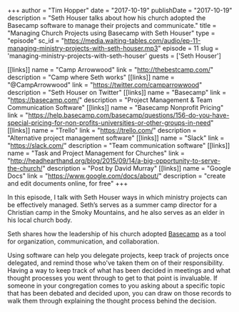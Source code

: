 +++
author = "Tim Hopper"
date = "2017-10-19"
publishDate = "2017-10-19"
description = "Seth Houser talks about how his church adopted the Basecamp software to manage their projects and communicate."
title = "Managing Church Projects using Basecamp with Seth Houser"
type = "episode"
sc_id = "https://media.waiting-tables.com/audio/ep-11-managing-ministry-projects-with-seth-houser.mp3"
episode = 11
slug = 'managing-ministry-projects-with-seth-houser'
guests = ['Seth Houser']

[[links]]
name = "Camp Arrowwood"
link = "http://thebestcamp.com/"
description = "Camp where Seth works"
[[links]]
name = "@CampArrowwood"
link = "https://twitter.com/camparrowwood"
description = "Seth Houser on Twitter"
[[links]]
name = "Basecamp"
link = "https://basecamp.com/"
description = "Project Management & Team Communication Software"
[[links]]
name = "Basecamp Nonprofit Pricing"
link = "https://help.basecamp.com/basecamp/questions/156-do-you-have-special-pricing-for-non-profits-universities-or-other-groups-in-need"
[[links]]
name = "Trello"
link = "https://trello.com/"
description = "Alternative project management software"
[[links]]
name = "Slack"
link = "https://slack.com/"
description = "Team communication software"
[[links]]
name = "Task and Project Management for Churches"
link = "http://headhearthand.org/blog/2015/09/14/a-big-opportunity-to-serve-the-church/"
description = "Post by David Murray"
[[links]]
name = "Google Docs"
link = "https://www.google.com/docs/about/"
description = "create and edit documents online, for free"
+++

In this episode, I talk with Seth Houser ways in which ministry projects can be effectively managed.  Seth’s serves as a summer camp director for a Christian camp in the Smoky Mountains, and he also serves as an elder in his local church body.

Seth shares how the leadership of his church adopted [Basecamp](https://basecamp.com) as a tool for organization, communication, and collaboration.

Using software can help you delegate projects, keep track of projects once delegated, and remind those who've taken them on of their responsibility. Having a way to keep track of what has been decided in meetings and what thought processes you went through to get to that point is invaluable.  If someone in your congregation comes to you asking about a specific topic that has been debated and decided upon, you can draw on those records to walk them through explaining the thought process behind the decision.

